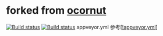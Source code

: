 # forked from [ocornut](https://github.com/ocornut/imgui.git)
[![Build status](https://ci.appveyor.com/api/projects/status/aehwaslkcalxr1jo?svg=true)](https://ci.appveyor.com/project/hunsou/imgui)
[![Build status](https://ci.appveyor.com/api/projects/status/aehwaslkcalxr1jo/branch/master?svg=true)](https://ci.appveyor.com/project/hunsou/imgui/branch/master)
appveyor.yml 参考[[!appveyor.yml](https://github.com/shadowsocks/shadowsocks-windows/blob/master/appveyor.yml)]

